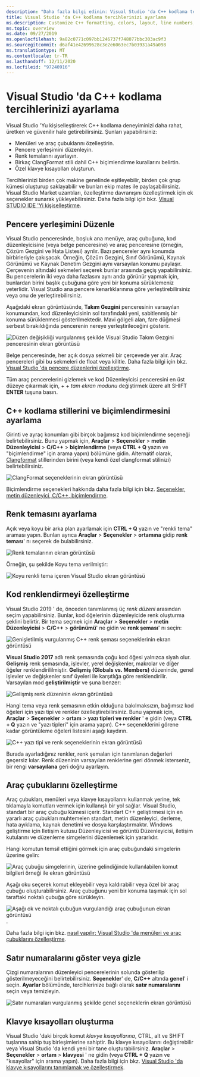 ```yaml
---
description: "Daha fazla bilgi edinin: Visual Studio 'da C++ kodlama tercihlerinizi ayarlama"
title: Visual Studio 'da C++ kodlama tercihlerinizi ayarlama
ms.description: Customize C++ formatting, colors, layout, line numbers, and menus in the Visual Studio IDE.
ms.topic: overview
ms.date: 09/27/2019
ms.openlocfilehash: 9a82c0771c097bb1246737f748077bbc303ac9f3
ms.sourcegitcommit: d6af41e42699628c3e2e6063ec7b03931a49a098
ms.translationtype: MT
ms.contentlocale: tr-TR
ms.lasthandoff: 12/11/2020
ms.locfileid: "97240916"
---
```

# <a name="set-your-c-coding-preferences-in-visual-studio"></a>Visual Studio 'da C++ kodlama tercihlerinizi ayarlama

Visual Studio 'Yu kişiselleştirerek C++ kodlama deneyiminizi daha rahat, üretken ve güvenilir hale getirebilirsiniz. Şunları yapabilirsiniz:

- Menüleri ve araç çubuklarını özelleştirin.
- Pencere yerleşimini düzenleyin.
- Renk temalarını ayarlayın.
- Birkaç ClangFormat stili dahil C++ biçimlendirme kurallarını belirtin.
- Özel klavye kısayolları oluşturun.

Tercihlerinizi birden çok makine genelinde eşitleyebilir, birden çok grup kümesi oluşturup saklayabilir ve bunları ekip mates ile paylaşabilirsiniz. Visual Studio Market uzantıları, özelleştirme davranışını özelleştirmek için ek seçenekler sunarak yükleyebilirsiniz. Daha fazla bilgi için bkz. [Visual STUDIO IDE 'Yi kişiselleştirme](/visualstudio/ide/personalizing-the-visual-studio-ide).

## <a name="arrange-window-layout"></a>Pencere yerleşimini Düzenle

Visual Studio penceresinde, boşluk ana menüye, araç çubuğuna, kod düzenleyicisine (veya belge penceresine) ve araç penceresine (örneğin, Çözüm Gezgini ve Hata Listesi) ayrılır. Bazı pencereler aynı konumda birbirleriyle çakışacak. Örneğin, Çözüm Gezgini, Sınıf Görünümü, Kaynak Görünümü ve Kaynak Denetim Gezgini aynı varsayılan konumu paylaşır. Çerçevenin altındaki sekmeleri seçerek bunlar arasında geçiş yapabilirsiniz. Bu pencerelerin iki veya daha fazlasını aynı anda görünür yapmak için, bunlardan birini başlık çubuğuna göre yeni bir konuma sürüklemeniz yeterlidir. Visual Studio ana pencere kenarlıklarınına göre yerleştirebilirsiniz veya onu de yerleştirebilirsiniz.

Aşağıdaki ekran görüntüsünde, **Takım Gezgini** penceresinin varsayılan konumundan, kod düzenleyicisinin sol tarafındaki yeni, sabitlenmiş bir konuma sürüklenmesi gösterilmektedir. Mavi gölgeli alan, fare düğmesi serbest bırakıldığında pencerenin nereye yerleştirileceğini gösterir.

![Düzen değişikliği vurgulanmış şekilde Visual Studio Takım Gezgini penceresinin ekran görüntüsü](media/window-layout-move-team-explorer.png)

Belge penceresinde, her açık dosya sekmeli bir çerçevede yer alır. Araç pencereleri gibi bu sekmeleri de float veya kilitle. Daha fazla bilgi için bkz. [Visual Studio 'da pencere düzenlerini özelleştirme](/visualstudio/ide/customizing-window-layouts-in-visual-studio).

Tüm araç pencerelerini gizlemek ve kod Düzenleyicisi penceresini en üst düzeye çıkarmak için,   +    +  *tam ekran modunu* değiştirmek üzere alt SHIFT **ENTER** tuşuna basın.

## <a name="set-c-coding-styles-and-formatting"></a>C++ kodlama stillerini ve biçimlendirmesini ayarlama

Girinti ve ayraç konumları gibi birçok bağımsız kod biçimlendirme seçeneği belirtebilirsiniz. Bunu yapmak için, **Araçlar**  >  **Seçenekler**  >  **metin Düzenleyicisi**  >  **C/C++**  >  **biçimlendirme** (veya **CTRL + Q** yazın ve "biçimlendirme" için arama yapın) bölümüne gidin. Alternatif olarak, [Clangformat](https://clang.llvm.org/docs/ClangFormat.html) stillerinden birini (veya kendi özel clangformat stilinizi) belirtebilirsiniz.

![ClangFormat seçeneklerinin ekran görüntüsü](media/clang-format-ide.png)

Biçimlendirme seçenekleri hakkında daha fazla bilgi için bkz. [Seçenekler, metin düzenleyici, C/C++, biçimlendirme](/visualstudio/ide/reference/options-text-editor-c-cpp-formatting).

## <a name="set-the-color-theme"></a>Renk temasını ayarlama

Açık veya koyu bir arka plan ayarlamak için **CTRL + Q** yazın ve "renkli tema" araması yapın. Bunları ayrıca **Araçlar**  >  **Seçenekler**  >  **ortamına** gidip **renk teması**' nı seçerek de bulabilirsiniz.

![Renk temalarının ekran görüntüsü](media/tools-options-color-theme.png)

Örneğin, şu şekilde Koyu tema verilmiştir:

![Koyu renkli tema içeren Visual Studio ekran görüntüsü](media/tools-options-dark-theme.png)

## <a name="customize-code-colorization"></a>Kod renklendirmeyi özelleştirme

Visual Studio 2019 ' de, önceden tanımlanmış üç *renk düzeni* arasından seçim yapabilirsiniz. Bunlar, kod öğelerinin düzenleyicide renk oluşturma şeklini belirtir. Bir tema seçmek için **Araçlar**  >  **Seçenekler**  >  **metin Düzenleyicisi**  >  **C/C++**  >  **görünümü**' ne gidin ve **renk şeması**' nı seçin:

![Genişletilmiş vurgulanmış C++ renk şeması seçeneklerinin ekran görüntüsü](media/color-schemes.png)

**Visual Studio 2017** adlı renk şemasında çoğu kod öğesi yalnızca siyah olur. **Gelişmiş** renk şemasında, işlevler, yerel değişkenler, makrolar ve diğer öğeler renklendirililmiştir. **Gelişmiş (Globals vs. Members)** düzeninde, genel işlevler ve değişkenler sınıf üyeleri ile karşıtlığa göre renklendirilir. Varsayılan mod **geliştirilmiştir** ve şuna benzer:

![Gelişmiş renk düzeninin ekran görüntüsü](media/color-scheme-enhanced.png)

Hangi tema veya renk şemasının etkin olduğuna bakılmaksızın, bağımsız kod öğeleri için yazı tipi ve renkler özelleştirebilirsiniz. Bunu yapmak için, **Araçlar**  >  **Seçenekler**  >  **ortam**  >  **yazı tipleri ve renkler** ' e gidin (veya **CTRL + Q** yazın ve "yazı tipleri" için arama yapın). C++ seçeneklerini görene kadar görüntüleme öğeleri listesini aşağı kaydırın.

![C++ yazı tipi ve renk seçeneklerinin ekran görüntüsü](media/tools-options-cpp-colors.png)

Burada ayarladığınız renkler, renk şemaları için tanımlanan değerleri geçersiz kılar. Renk düzeninin varsayılan renklerine geri dönmek isterseniz, bir rengi **varsayılana** geri doğru ayarlayın.

## <a name="customize-the-toolbars"></a>Araç çubuklarını özelleştirme

Araç çubukları, menüleri veya klavye kısayollarını kullanmak yerine, tek tıklamayla komutları vermek için kullanışlı bir yol sağlar. Visual Studio, standart bir araç çubuğu kümesi içerir. Standart C++ geliştirmesi için en yararlı araç çubukları muhtemelen standart, metin düzenleyici, derleme, hata ayıklama, kaynak denetimi ve dosya karşılaştırmaktır. Windows geliştirme için Iletişim kutusu Düzenleyicisi ve görüntü Düzenleyicisi, iletişim kutularını ve düzenleme simgelerini düzenlemek için yararlıdır.

Hangi komutun temsil ettiğini görmek için araç çubuğundaki simgelerin üzerine gelin:

![Araç çubuğu simgelerinin, üzerine gelindiğinde kullanılabilen komut bilgileri örneği ile ekran görüntüsü](media/toolbar-mouse-hover.png)

Aşağı oku seçerek komut ekleyebilir veya kaldırabilir veya özel bir araç çubuğu oluşturabilirsiniz. Araç çubuğunu yeni bir konuma taşımak için sol taraftaki noktalı çubuğa göre sürükleyin.

![Aşağı ok ve noktalı çubuğun vurgulandığı araç çubuğunun ekran görüntüsü](media/toolbar-move-edit.png).

Daha fazla bilgi için bkz. [nasıl yapılır: Visual Studio 'da menüleri ve araç çubuklarını özelleştirme](/visualstudio/ide/how-to-customize-menus-and-toolbars-in-visual-studio).

## <a name="show-or-hide-line-numbers"></a>Satır numaralarını göster veya gizle

Çizgi numaralarının düzenleyici pencerelerinin solunda gösterilip gösterilmeyeceğini belirtebilirsiniz. **Seçenekler**' de, **C/C++** altında **genel**' i seçin. **Ayarlar** bölümünde, tercihlerinize bağlı olarak **satır numaralarını** seçin veya temizleyin.

![Satır numaraları vurgulanmış şekilde genel seçeneklerin ekran görüntüsü](media/tools-options-line-numbers.png)

## <a name="create-keyboard-shortcuts"></a>Klavye kısayolları oluşturma

Visual Studio 'daki birçok komut *klavye kısayollarına*, CTRL, alt ve SHIFT tuşlarına sahip tuş birleşimlerine sahiptir. Bu klavye kısayollarını değiştirebilir veya Visual Studio 'da kendi yeni bir tane oluşturabilirsiniz. **Araçlar**  >  **Seçenekler**  >  **ortam**  >  **klavyesi** ' ne gidin (veya **CTRL + Q** yazın ve "kısayollar" için arama yapın). Daha fazla bilgi için bkz. [Visual Studio 'da klavye kısayollarını tanımlamak ve özelleştirmek](/visualstudio/ide/identifying-and-customizing-keyboard-shortcuts-in-visual-studio).
